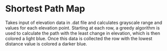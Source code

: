 # Shortest Path Map
Takes input of elevation data in .dat file and calculates grayscale range and values for each elevation point. Starting at each row, a greedy algorithm is used to calculate the path with the least change in elevation, which is then colored a light blue. Once this data is collected the row with the lowest distance value is colored a darker blue. 

